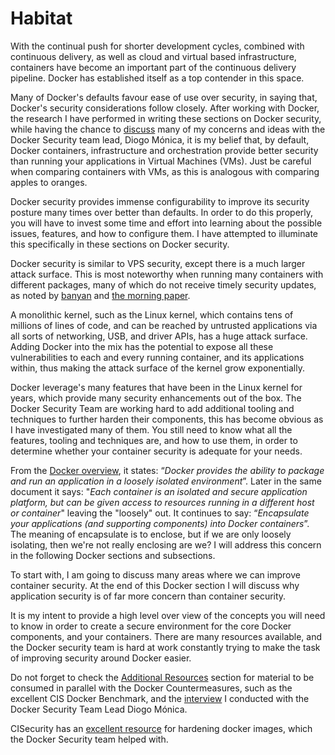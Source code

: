 # Habitat

With the continual push for shorter development cycles, combined with continuous delivery, as well as cloud and virtual based infrastructure, containers have become an important part of the continuous delivery pipeline. Docker has established itself as a top contender in this space.

Many of Docker's defaults favour ease of use over security, in saying that, Docker's security considerations follow closely. After working with Docker, the research I have performed in writing these sections on Docker security, while having the chance to [discuss](http://www.se-radio.net/2017/05/se-radio-episode-290-diogo-monica-on-docker-security/) many of my concerns and ideas with the Docker Security team lead, Diogo Mónica, it is my belief that, by default, Docker containers, infrastructure and orchestration provide better security than running your applications in Virtual Machines (VMs). Just be careful when comparing containers with VMs, as this is analogous with comparing apples to oranges.

Docker security provides immense configurability to improve its security posture many times over better than defaults. In order to do this properly, you will have to invest some time and effort into learning about the possible issues, features, and how to configure them. I have attempted to illuminate this specifically in these sections on Docker security.

Docker security is similar to VPS security, except there is a much larger attack surface. This is most noteworthy when running many containers with different packages, many of which do not receive timely security updates, as noted by [banyan](https://www.banyanops.com/blog/analyzing-docker-hub/) and [the morning paper](https://blog.acolyer.org/2017/04/03/a-study-of-security-vulnerabilities-on-docker-hub/).

A monolithic kernel, such as the Linux kernel, which contains tens of millions of lines of code, and can be reached by untrusted applications via all sorts of networking, USB, and driver APIs, has a huge attack surface. Adding Docker into the mix has the potential to expose all these vulnerabilities to each and every running container, and its applications within, thus making the attack surface of the kernel grow exponentially.

Docker leverage's many features that have been in the Linux kernel for years, which provide many security enhancements out of the box. The Docker Security Team are working hard to add additional tooling and techniques to further harden their components, this has become obvious as I have investigated many of them. You still need to know what all the features, tooling and techniques are, and how to use them, in order to determine whether your container security is adequate for your needs.

From the [Docker overview](https://docs.docker.com/engine/docker-overview/), it states: “_Docker provides the ability to package and run an application in a loosely isolated environment_”. Later in the same document it says: "_Each container is an isolated and secure application platform, but can be given access to resources running in a different host or container_" leaving the "loosely" out. It continues to say: “_Encapsulate your applications (and supporting components) into Docker containers_”. The meaning of encapsulate is to enclose, but if we are only loosely isolating, then we're not really enclosing are we? I will address this concern in the following Docker sections and subsections.

To start with, I am going to discuss many areas where we can improve container security. At the end of this Docker section I will discuss why application security is of far more concern than container security.

It is my intent to provide a high level over view of the concepts you will need to know in order to create a secure environment for the core Docker components, and your containers. There are many resources available, and the Docker security team is hard at work constantly trying to make the task of improving security around Docker easier.

Do not forget to check the [Additional Resources](#additional-resources) section for material to be consumed in parallel with the Docker Countermeasures, such as the excellent CIS Docker Benchmark, and the [interview](http://www.se-radio.net/2017/05/se-radio-episode-290-diogo-monica-on-docker-security/) I conducted with the Docker Security Team Lead Diogo Mónica.

CISecurity has an [excellent resource](https://benchmarks.cisecurity.org/tools2/docker/CIS_Docker_1.13.0_Benchmark_v1.0.0.pdf) for hardening docker images, which the Docker Security team helped with.